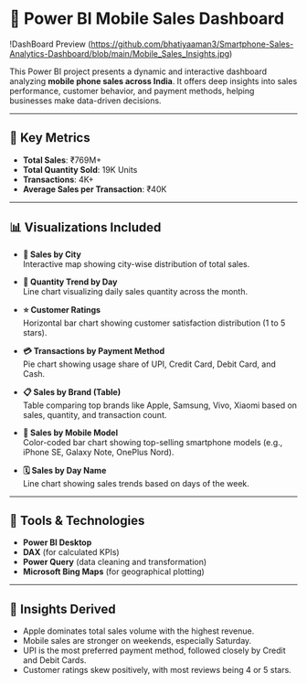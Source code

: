 # 📱 Power BI Mobile Sales Dashboard

!DashBoard Preview (https://github.com/bhatiyaaman3/Smartphone-Sales-Analytics-Dashboard/blob/main/Mobile_Sales_Insights.jpg)

This Power BI project presents a dynamic and interactive dashboard analyzing **mobile phone sales across India**. It offers deep insights into sales performance, customer behavior, and payment methods, helping businesses make data-driven decisions.

---

## 📌 Key Metrics

- **Total Sales**: ₹769M+
- **Total Quantity Sold**: 19K Units
- **Transactions**: 4K+
- **Average Sales per Transaction**: ₹40K

---

## 📊 Visualizations Included

- **📍 Sales by City**  
  Interactive map showing city-wise distribution of total sales.

- **📅 Quantity Trend by Day**  
  Line chart visualizing daily sales quantity across the month.

- **⭐ Customer Ratings**  
  Horizontal bar chart showing customer satisfaction distribution (1 to 5 stars).

- **💳 Transactions by Payment Method**  
  Pie chart showing usage share of UPI, Credit Card, Debit Card, and Cash.

- **📋 Sales by Brand (Table)**  
  Table comparing top brands like Apple, Samsung, Vivo, Xiaomi based on sales, quantity, and transaction count.

- **📱 Sales by Mobile Model**  
  Color-coded bar chart showing top-selling smartphone models (e.g., iPhone SE, Galaxy Note, OnePlus Nord).

- **🗓️ Sales by Day Name**  
  Line chart showing sales trends based on days of the week.

---

## 🧰 Tools & Technologies

- **Power BI Desktop**
- **DAX** (for calculated KPIs)
- **Power Query** (data cleaning and transformation)
- **Microsoft Bing Maps** (for geographical plotting)

---

## 🧠 Insights Derived

- Apple dominates total sales volume with the highest revenue.
- Mobile sales are stronger on weekends, especially Saturday.
- UPI is the most preferred payment method, followed closely by Credit and Debit Cards.
- Customer ratings skew positively, with most reviews being 4 or 5 stars.

